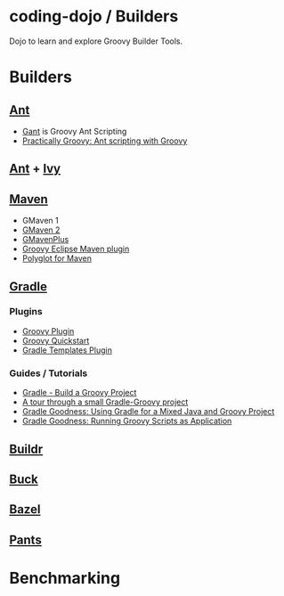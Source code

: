 coding-dojo / Builders
======================

Dojo to learn and explore Groovy Builder Tools.

# Builders

## [Ant](http://ant.apache.org/)

- [Gant](https://gant.github.io/) is Groovy Ant Scripting
- [Practically Groovy: Ant scripting with Groovy](http://www.ibm.com/developerworks/library/j-pg12144/)

## [Ant](http://ant.apache.org/) + [Ivy](http://ant.apache.org/ivy/)

## [Maven](https://maven.apache.org/)

- GMaven 1
- [GMaven 2](https://groovy.github.io/gmaven/)
- [GMavenPlus](https://github.com/groovy/GMavenPlus)
- [Groovy Eclipse Maven plugin](https://github.com/groovy/groovy-eclipse/wiki/Groovy-Eclipse-Maven-plugin)
- [Polyglot for Maven](https://github.com/takari/polyglot-maven)

## [Gradle](https://gradle.org/)

### Plugins

- [Groovy Plugin](https://docs.gradle.org/current/userguide/groovy_plugin.html)
- [Groovy Quickstart](https://docs.gradle.org/current/userguide/tutorial_groovy_projects.html)
- [Gradle Templates Plugin](https://github.com/townsfolk/gradle-templates)

### Guides / Tutorials

- [Gradle - Build a Groovy Project](https://www.tutorialspoint.com/gradle/gradle_build_a_groovy_project.htm)
- [A tour through a small Gradle-Groovy project](http://www.groovy-tutorial.org/shapes-demo/)
- [Gradle Goodness: Using Gradle for a Mixed Java and Groovy Project](http://mrhaki.blogspot.co.uk/2009/11/using-gradle-for-mixed-java-and-groovy.html)
- [Gradle Goodness: Running Groovy Scripts as Application](http://mrhaki.blogspot.co.uk/2014/09/gradle-goodness-running-groovy-scripts.html)

## [Buildr](http://buildr.apache.org/)

## [Buck](https://buckbuild.com/)

## [Bazel](https://www.bazel.io/)

## [Pants](https://pantsbuild.github.io/)

# Benchmarking
